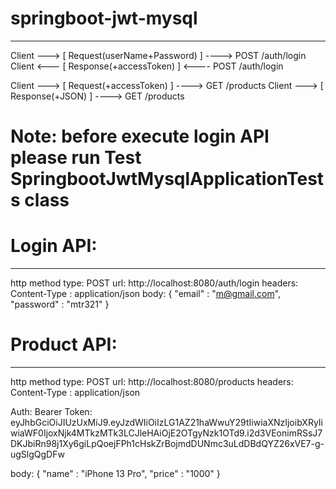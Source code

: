 # springboot-jwt-mysql
--------------------------------







Client ---> [ Request(userName+Password) ] ----> POST /auth/login
Client <--- [ Response(+accessToken) ] <---- POST /auth/login

Client ---> [ Request(+accessToken) ] ----> GET /products
Client ---> [ Response(+JSON) ] ----> GET /products






# Note: before execute login API please run Test SpringbootJwtMysqlApplicationTests class

# Login API:
-----------
http method type: POST
url: http://localhost:8080/auth/login
headers: 
Content-Type : application/json
body:
{
    "email" : "m@gmail.com",
    "password" : "mtr321"
}




# Product API:
-----------
http method type: POST
url: http://localhost:8080/products
headers: 
Content-Type : application/json

Auth:
Bearer Token: eyJhbGciOiJIUzUxMiJ9.eyJzdWIiOiIzLG1AZ21haWwuY29tIiwiaXNzIjoibXRyIiwiaWF0IjoxNjk4MTkzMTk3LCJleHAiOjE2OTgyNzk1OTd9.i2d3VEonimRSsJ7DKJbiRn98j1Xy6giLpQoejFPh1cHskZrBojmdDUNmc3uLdDBdQYZ26xVE7-g-ugSlgQgDFw

body:
{
    "name" : "iPhone 13 Pro",
    "price" : "1000"
    }










